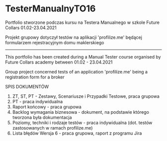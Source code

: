 # TesterManualnyTO16
Portfolio stworzone podczas kursu na Testera Manualnego w szkole Future Collars 01.02-23.04.2021

Projekt grupowy dotyczył testów na aplikacji 'profilize.me' będącej formularzem rejestracyjnym domu maklerskiego

--------------------------------------------------------------------------------------------------------------------

This portfolio has been created during a Manual Tester course organised by Future Collars academy between 01.02 - 23.04.2021

Group project concerned tests of an application 'profilize.me' being a registration form for a broker



SPIS DOKUMENTÓW

1. ZT, ST, PT - Zestawy, Scenariusze i Przypadki Testowe, praca grupowa
2. PT - praca indywidualna
3. Raport końcowy - praca grupowa
4. Backlog wymagania biznesowa - dokument, na podstawie którego tworzona była dokumentacja
5. Poziomy, techniki i rodzaje testów - praca indywidualna (dot. testów zastosowanych w ramach profilize.me)
6. Lista błędów Wersja 6 - praca grupowa, raport z programu Jira
